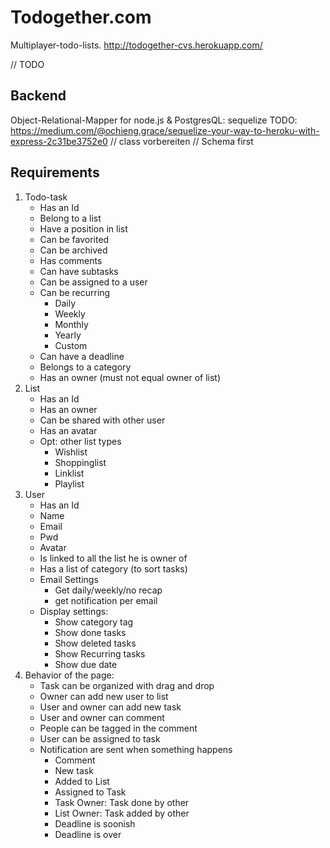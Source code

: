# Todogether.com
Multiplayer-todo-lists.
http://todogether-cvs.herokuapp.com/

// TODO 

## Backend

Object-Relational-Mapper for node.js & PostgresQL: sequelize
TODO: https://medium.com/@ochieng.grace/sequelize-your-way-to-heroku-with-express-2c31be3752e0
// class vorbereiten
// Schema first

## Requirements

1. Todo-task
   - Has an Id
   - Belong to a list
   - Have a position in list
   - Can be favorited
   - Can be archived
   - Has comments
   - Can have subtasks
   - Can be assigned to a user
   - Can be recurring
     - Daily
     - Weekly
     - Monthly
     - Yearly
     - Custom
   - Can have a deadline
   - Belongs to a category
   - Has an owner (must not equal owner of list)
2. List
   - Has an Id
   - Has an owner
   - Can be shared with other user
   - Has an avatar
   - Opt: other list types 
     - Wishlist
     - Shoppinglist
     - Linklist
     - Playlist
3. User
   - Has an Id
   - Name
   - Email
   - Pwd
   - Avatar
   - Is linked to all the list he is owner of
   - Has a list of category (to sort tasks)
   - Email Settings 
     - Get daily/weekly/no recap
     - get notification per email
   - Display settings:
     - Show category tag
     - Show done tasks
     - Show deleted tasks
     - Show Recurring tasks
     - Show due date
4. Behavior of the page:
    - Task can be organized with drag and drop
    - Owner can add new user to list
    - User and owner can add new task
    - User and owner can comment
    - People can be tagged in the comment
    - User can be assigned to task
    - Notification are sent when something happens 
      - Comment
      - New task
      - Added to List
      - Assigned to Task
      - Task Owner: Task done by other 
      - List Owner: Task added by other 
      - Deadline is soonish
      - Deadline is over